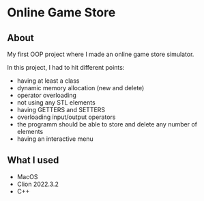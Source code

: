 # Online Game Store

## About
My first OOP project where I made an online game store simulator.

In this project, I had to hit different points:
- having at least a class
- dynamic memory allocation (new and delete)
- operator overloading
- not using any STL elements
- having GETTERS and SETTERS
- overloading input/output operators
- the programm should be able to store and delete any number of elements
- having an interactive menu

## What I used
- MacOS
- Clion 2022.3.2
- C++
